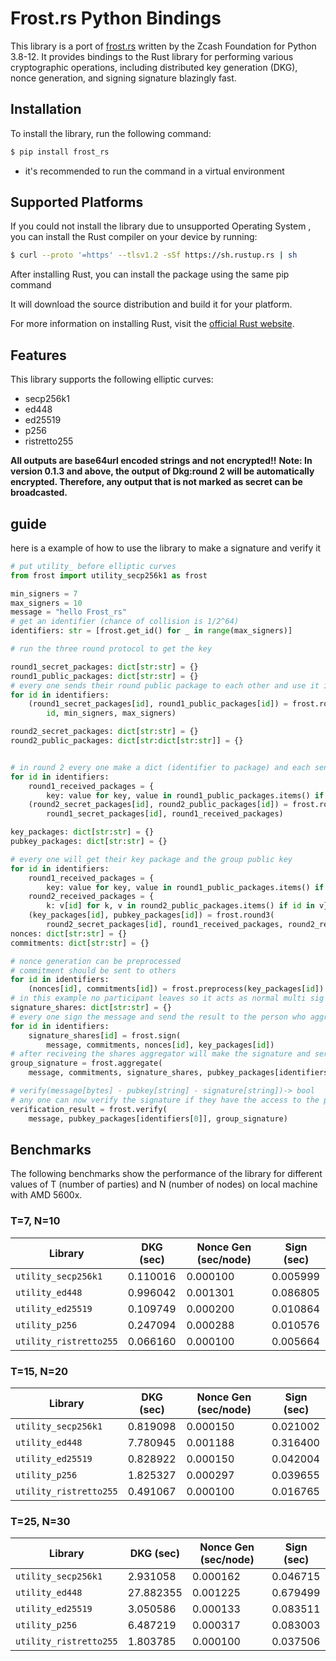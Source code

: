 # Frost.rs Python Bindings

This library is a port of [frost.rs](https://github.com/ZcashFoundation/frost.rs) written by the Zcash Foundation for Python 3.8-12. It provides bindings to the Rust library for performing various cryptographic operations, including distributed key generation (DKG), nonce generation, and signing signature blazingly fast.

## Installation

To install the library, run the following command:

```bash
$ pip install frost_rs
```

- it's recommended to run the command in a virtual environment

## Supported Platforms

If you could not install the library due to unsupported Operating System , you can install the Rust compiler on your device by running:

```bash
$ curl --proto '=https' --tlsv1.2 -sSf https://sh.rustup.rs | sh
```

After installing Rust, you can install the package using the same pip command

It will download the source distribution and build it for your platform.

For more information on installing Rust, visit the [official Rust website](https://www.rust-lang.org/learn/get-started).

## Features

This library supports the following elliptic curves:

- secp256k1
- ed448
- ed25519
- p256
- ristretto255

**All outputs are base64url encoded strings and not encrypted!!**
**Note: In version 0.1.3 and above, the output of Dkg:round 2 will be automatically encrypted. Therefore, any output that is not marked as secret can be broadcasted.**

## guide

here is a example of how to use the library to make a signature and verify it

```python
# put utility_ before elliptic curves
from frost import utility_secp256k1 as frost

min_signers = 7
max_signers = 10
message = "hello Frost_rs"
# get an identifier (chance of collision is 1/2^64)
identifiers: str = [frost.get_id() for _ in range(max_signers)]

# run the three round protocol to get the key

round1_secret_packages: dict[str:str] = {}
round1_public_packages: dict[str:str] = {}
# every one sends their round public package to each other and use it in round 2
for id in identifiers:
    (round1_secret_packages[id], round1_public_packages[id]) = frost.round1(
        id, min_signers, max_signers)

round2_secret_packages: dict[str:str] = {}
round2_public_packages: dict[str:dict[str:str]] = {}


# in round 2 every one make a dict (identifier to package) and each sends the package to each user with help of identifier
for id in identifiers:
    round1_received_packages = {
        key: value for key, value in round1_public_packages.items() if key != id}
    (round2_secret_packages[id], round2_public_packages[id]) = frost.round2(
        round1_secret_packages[id], round1_received_packages)

key_packages: dict[str:str] = {}
pubkey_packages: dict[str:str] = {}

# every one will get their key package and the group public key
for id in identifiers:
    round1_received_packages = {
        key: value for key, value in round1_public_packages.items() if key != id}
    round2_received_packages = {
        k: v[id] for k, v in round2_public_packages.items() if id in v}
    (key_packages[id], pubkey_packages[id]) = frost.round3(
        round2_secret_packages[id], round1_received_packages, round2_received_packages)
nonces: dict[str:str] = {}
commitments: dict[str:str] = {}

# nonce generation can be preprocessed
# commitment should be sent to others
for id in identifiers:
    (nonces[id], commitments[id]) = frost.preprocess(key_packages[id])
# in this example no participant leaves so it acts as normal multi sig
signature_shares: dict[str:str] = {}
# every one sign the message and send the result to the person who aggregated the signature
for id in identifiers:
    signature_shares[id] = frost.sign(
        message, commitments, nonces[id], key_packages[id])
# after reciveing the shares aggregator will make the signature and serialize it
group_signature = frost.aggregate(
    message, commitments, signature_shares, pubkey_packages[identifiers[0]])

# verify(message[bytes] - pubkey[string] - signature[string])-> bool
# any one can now verify the signature if they have the access to the parameters
verification_result = frost.verify(
    message, pubkey_packages[identifiers[0]], group_signature)
```

## Benchmarks

The following benchmarks show the performance of the library for different values of T (number of parties) and N (number of nodes) on local machine with AMD 5600x.

### T=7, N=10

| Library                | DKG (sec) | Nonce Gen (sec/node) | Sign (sec) |
| ---------------------- | --------- | -------------------- | ---------- |
| `utility_secp256k1`    | 0.110016  | 0.000100             | 0.005999   |
| `utility_ed448`        | 0.996042  | 0.001301             | 0.086805   |
| `utility_ed25519`      | 0.109749  | 0.000200             | 0.010864   |
| `utility_p256`         | 0.247094  | 0.000288             | 0.010576   |
| `utility_ristretto255` | 0.066160  | 0.000100             | 0.005664   |

### T=15, N=20

| Library                | DKG (sec) | Nonce Gen (sec/node) | Sign (sec) |
| ---------------------- | --------- | -------------------- | ---------- |
| `utility_secp256k1`    | 0.819098  | 0.000150             | 0.021002   |
| `utility_ed448`        | 7.780945  | 0.001188             | 0.316400   |
| `utility_ed25519`      | 0.828922  | 0.000150             | 0.042004   |
| `utility_p256`         | 1.825327  | 0.000297             | 0.039655   |
| `utility_ristretto255` | 0.491067  | 0.000100             | 0.016765   |

### T=25, N=30

| Library                | DKG (sec) | Nonce Gen (sec/node) | Sign (sec) |
| ---------------------- | --------- | -------------------- | ---------- |
| `utility_secp256k1`    | 2.931058  | 0.000162             | 0.046715   |
| `utility_ed448`        | 27.882355 | 0.001225             | 0.679499   |
| `utility_ed25519`      | 3.050586  | 0.000133             | 0.083511   |
| `utility_p256`         | 6.487219  | 0.000317             | 0.083003   |
| `utility_ristretto255` | 1.803785  | 0.000100             | 0.037506   |
